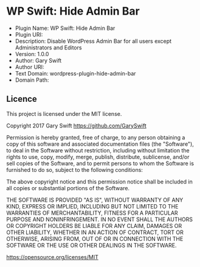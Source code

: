 # WP Swift: Hide Admin Bar

* Plugin Name: WP Swift: Hide Admin Bar
* Plugin URI: 
* Description: Disable WordPress Admin Bar for all users except Administrators and Editors
* Version: 1.0.0
* Author: Gary Swift
* Author URI: 
* Text Domain: wordpress-plugin-hide-admin-bar
* Domain Path: 

## Licence
This project is licensed under the MIT license.

Copyright 2017 Gary Swift https://github.com/GarySwift

Permission is hereby granted, free of charge, to any person obtaining a copy of this software and associated documentation files (the "Software"), to deal in the Software without restriction, including without limitation the rights to use, copy, modify, merge, publish, distribute, sublicense, and/or sell copies of the Software, and to permit persons to whom the Software is furnished to do so, subject to the following conditions:

The above copyright notice and this permission notice shall be included in all copies or substantial portions of the Software.

THE SOFTWARE IS PROVIDED "AS IS", WITHOUT WARRANTY OF ANY KIND, EXPRESS OR IMPLIED, INCLUDING BUT NOT LIMITED TO THE WARRANTIES OF MERCHANTABILITY, FITNESS FOR A PARTICULAR PURPOSE AND NONINFRINGEMENT. IN NO EVENT SHALL THE AUTHORS OR COPYRIGHT HOLDERS BE LIABLE FOR ANY CLAIM, DAMAGES OR OTHER LIABILITY, WHETHER IN AN ACTION OF CONTRACT, TORT OR OTHERWISE, ARISING FROM, OUT OF OR IN CONNECTION WITH THE SOFTWARE OR THE USE OR OTHER DEALINGS IN THE SOFTWARE.

https://opensource.org/licenses/MIT

